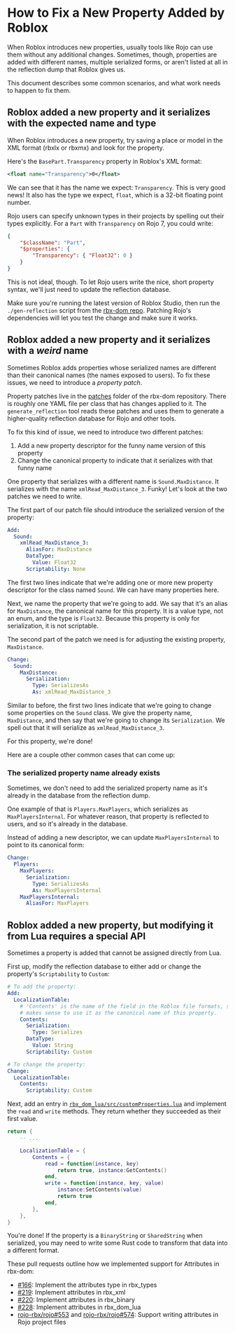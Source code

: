 # How to Fix a New Property Added by Roblox
When Roblox introduces new properties, usually tools like Rojo can use them without any additional changes. Sometimes, though, properties are added with different names, multiple serialized forms, or aren't listed at all in the reflection dump that Roblox gives us.

This document describes some common scenarios, and what work needs to happen to fix them.

## Roblox added a new property and it serializes with the expected name and type
When Roblox introduces a new property, try saving a place or model in the XML format (rbxlx or rbxmx) and look for the property.

Here's the `BasePart.Transparency` property in Roblox's XML format:

```xml
<float name="Transparency">0</float>
```

We can see that it has the name we expect: `Transparency`. This is very good news! It also has the type we expect, `float`, which is a 32-bit floating point number.

Rojo users can specify unknown types in their projects by spelling out their types explicitly. For a `Part` with `Transparency` on Rojo 7, you could write:

```json
{
	"$className": "Part",
	"$properties": {
		"Transparency": { "Float32": 0 }
	}
}
```

This is not ideal, though. To let Rojo users write the nice, short property syntax, we'll just need to update the reflection database.

Make sure you're running the latest version of Roblox Studio, then run the `./gen-reflection` script from the [rbx-dom repo][rbx-dom]. Patching Rojo's dependencies will let you test the change and make sure it works.

## Roblox added a new property and it serializes with a _weird_ name
Sometimes Roblox adds properties whose serialized names are different than their canonical names (the names exposed to users). To fix these issues, we need to introduce a _property patch_.

Property patches live in the [patches][patches] folder of the rbx-dom repository. There is roughly one YAML file per class that has changes applied to it. The `generate_reflection` tool reads these patches and uses them to generate a higher-quality reflection database for Rojo and other tools.

To fix this kind of issue, we need to introduce two different patches:
1. Add a new property descriptor for the funny name version of this property
2. Change the canonical property to indicate that it serializes with that funny name

One property that serializes with a different name is `Sound.MaxDistance`. It serializes with the name `xmlRead_MaxDistance_3`. Funky! Let's look at the two patches we need to write.

The first part of our patch file should introduce the serialized version of the property:

```yaml
Add:
  Sound:
    xmlRead_MaxDistance_3:
      AliasFor: MaxDistance
      DataType:
        Value: Float32
      Scriptability: None
```

The first two lines indicate that we're adding one or more new property descriptor for the class named `Sound`. We can have many properties here.

Next, we name the property that we're going to add. We say that it's an alias for `MaxDistance`, the canonical name for this property. It is a value type, not an enum, and the type is `Float32`. Because this property is only for serialization, it is not scriptable.

The second part of the patch we need is for adjusting the existing property, `MaxDistance`.

```yaml
Change:
  Sound:
    MaxDistance:
      Serialization:
        Type: SerializesAs
        As: xmlRead_MaxDistance_3
```

Similar to before, the first two lines indicate that we're going to change some properties on the `Sound` class. We give the property name, `MaxDistance`, and then say that we're going to change its `Serialization`. We spell out that it will serialize as `xmlRead_MaxDistance_3`.

For this property, we're done!

Here are a couple other common cases that can come up:

### The serialized property name already exists
Sometimes, we don't need to add the serialized property name as it's already in the database from the reflection dump.

One example of that is `Players.MaxPlayers`, which serializes as `MaxPlayersInternal`. For whatever reason, that property is reflected to users, and so it's already in the database.

Instead of adding a new descriptor, we can update `MaxPlayersInternal` to point to its canonical form:

```yaml
Change:
  Players:
    MaxPlayers:
      Serialization:
        Type: SerializesAs
        As: MaxPlayersInternal
    MaxPlayersInternal:
      AliasFor: MaxPlayers
```

## Roblox added a new property, but modifying it from Lua requires a special API
Sometimes a property is added that cannot be assigned directly from Lua.

First up, modify the reflection database to either add or change the property's `Scriptability` to `Custom`:

```yaml
# To add the property:
Add:
  LocalizationTable:
    # 'Contents' is the name of the field in the Roblox file formats, so it
    # makes sense to use it as the canonical name of this property.
    Contents:
      Serialization:
        Type: Serializes
      DataType:
        Value: String
      Scriptability: Custom

# To change the property:
Change:
  LocalizationTable:
    Contents:
      Scriptability: Custom
```

Next, add an entry in [`rbx_dom_lua/src/customProperties.lua`][custom-properties] and implement the `read` and `write` methods. They return whether they succeeded as their first value.

```lua
return {
	-- ...

	LocalizationTable = {
		Contents = {
			read = function(instance, key)
				return true, instance:GetContents()
			end,
			write = function(instance, key, value)
				instance:SetContents(value)
				return true
			end,
		},
	},
}
```

You're done! If the property is a `BinaryString` or `SharedString` when serialized, you may need to write some Rust code to transform that data into a different format.

These pull requests outline how we implemented support for Attributes in rbx-dom:

- [#166](https://github.com/rojo-rbx/rbx-dom/pull/166): Implement the attributes type in rbx_types
- [#219](https://github.com/rojo-rbx/rbx-dom/pull/219): Implement attributes in rbx_xml
- [#220](https://github.com/rojo-rbx/rbx-dom/pull/220): Implement attributes in rbx_binary
- [#228](https://github.com/rojo-rbx/rbx-dom/pull/228): Implement attributes in rbx_dom_lua
- [rojo-rbx/rojo#553](https://github.com/rojo-rbx/rojo/pull/553) and [rojo-rbx/rojo#574](https://github.com/rojo-rbx/rojo/pull/574): Support writing attributes in Rojo project files

[rbx-dom]: https://github.com/rojo-rbx/rbx-dom
[patches]: https://github.com/rojo-rbx/rbx-dom/tree/master/patches
[custom-properties]: https://github.com/rojo-rbx/rbx-dom/blob/master/rbx_dom_lua/src/customProperties.lua
